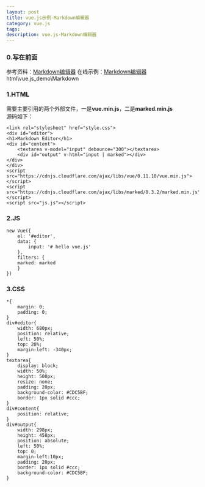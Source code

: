 ```yaml
---
layout: post
title: vue.js示例-Markdown编辑器
category: vue.js
tags: 
description: vue.js-Markdown编辑器
---
```


### 0.写在前面
参考资料：[Markdown编辑器](http://cn.vuejs.org/examples/index.html)
在线示例：[Markdown编辑器](/html/vue.js_demo/Markdown/index.html)
html\vue.js_demo\Markdown

### 1.HTML
需要主要引用的两个外部文件，一是**vue.min.js**，二是**marked.min.js**  
源码如下：  
	
	<link rel="stylesheet" href="style.css">
	<div id="editor">
	<h1>Markdown Editor</h1>
  	<div id="content">
    	<textarea v-model="input" debounce="300"></textarea>
    	<div id="output" v-html="input | marked"></div>
  	</div>
	</div>
	<script src="https://cdnjs.cloudflare.com/ajax/libs/vue/0.11.10/vue.min.js"></script>
	<script src="https://cdnjs.cloudflare.com/ajax/libs/marked/0.3.2/marked.min.js"></script>
	<script src="js.js"></script>

### 2.JS

	new Vue({
		el: '#editor',
		data: {
    		input: '# hello vue.js'
  		},
  		filters: {
    	marked: marked
  		}
	})

### 3.CSS
	
	*{
		margin: 0;
		padding: 0;
	}
	div#editor{
		width: 680px;
		position: relative;
		left: 50%;
		top: 20%;
		margin-left: -340px;
	}
	textarea{
		display: block;
		width: 50%;
		height: 500px;
		resize: none;
		padding: 20px;
		background-color: #CDC5BF;
		border: 1px solid #ccc;
	}
	div#content{
		position: relative;
	}
	div#output{
		width: 298px;
		height: 458px;
		position: absolute;
		left: 50%;
		top: 0;
		margin-left:10px;
		padding: 20px;
		border: 1px solid #ccc;
		background-color: #CDC5BF;
	}